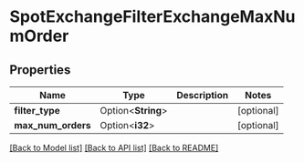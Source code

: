 # SpotExchangeFilterExchangeMaxNumOrder

## Properties

Name | Type | Description | Notes
------------ | ------------- | ------------- | -------------
**filter_type** | Option<**String**> |  | [optional]
**max_num_orders** | Option<**i32**> |  | [optional]

[[Back to Model list]](../README.md#documentation-for-models) [[Back to API list]](../README.md#documentation-for-api-endpoints) [[Back to README]](../README.md)


